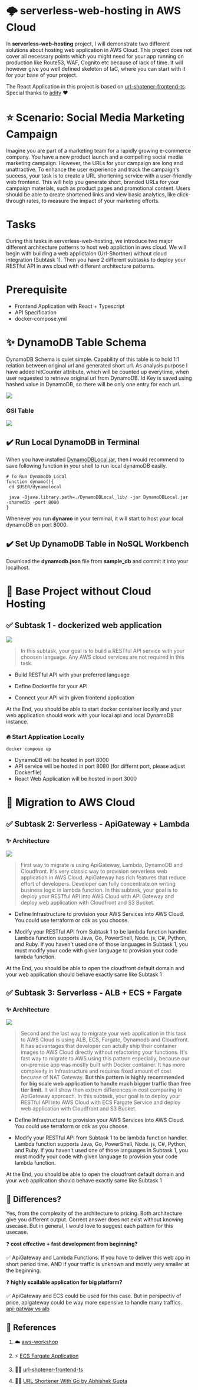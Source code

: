 # 🌩️ serverless-web-hosting in AWS Cloud

In **serverless-web-hosting** project, I will demonstrate two different solutions about hosting web application in AWS Cloud. This project does not cover all necessary points which you might need for your app running on production like Route53, WAF, Cognito etc because of lack of time. It will however give you well defined skeleton of IaC, where you can start with it for your base of your project.

The React Application in this project is based on [url-shotener-frontend-ts](https://github.com/aditya-singh9/url-shotener-frontend-ts). Special thanks to [adity](https://www.adityasingh.tech/) ❤️

# ⭐️ Scenario: Social Media Marketing Campaign

Imagine you are part of a marketing team for a rapidly growing e-commerce company. You have a new product launch and a compelling social media marketing campaign. However, the URLs for your campaign are long and unattractive. To enhance the user experience and track the campaign's success, your task is to create a URL shortening service with a user-friendly web frontend. This will help you generate short, branded URLs for your campaign materials, such as product pages and promotional content. Users should be able to create shortened links and view basic analytics, like click-through rates, to measure the impact of your marketing efforts.

# Tasks

During this tasks in serverless-web-hosting, we introduce two major different architecture patterns to host web appliction in aws cloud. We will begin with building a web applictaion (Url-Shortner) without cloud integration (Subtask 1). Then you have 2 different subtasks to deploy your RESTful API in aws cloud with different architecture patterns.

# Prerequisite

- Frontend Application with React + Typescript
- API Specification
- docker-compose.yml

# ✨ DynamoDB Table Schema

DynamoDB Schema is quiet simple. Capability of this table is to hold 1:1 relation between original url and generated short url. As analysis purpose I have added hitCounter attribute, which will be counted up everytime, when user requested to retrieve original url from DynamoDB. Id Key is saved using hashed value in DynamoDB, so there will be only one entry for each url.

![](./docs/img/UrlConverter_Table.png)

### GSI Table

![](./docs/img/UrlConverter_GSI_Entities.png)

## ✔️ Run Local DynamoDB in Terminal

When you have installed [DynamoDBLocal.jar](https://docs.aws.amazon.com/amazondynamodb/latest/developerguide/DynamoDBLocal.DownloadingAndRunning.html), then I would recommend to save following function in your shell to run local dynamoDB easily.

```
# To Run DynamoDb Local
function dynamo(){
 cd $USER/dynamolocal

 java -Djava.library.path=./DynamoDBLocal_lib/ -jar DynamoDBLocal.jar -sharedDb -port 8000
}
```

Whenever you run **dynamo** in your terminal, it will start to host your local dynamoDB on port 8000.

## ✔️ Set Up DynamoDB Table in NoSQL Workbench

Download the **dynamodb.json** file from **sample_db** and commit it into your localhost.

# 🚀 Base Project without Cloud Hosting

## ✅ Subtask 1 - dockerized web application

![](./docs/img/docker-url-shortener.png)

> In this subtask, your goal is to build a RESTful API service with your choosen language. Any AWS cloud services are not required in this task.

- Build RESTful API with your preferred language

- Define Dockerfile for your API

- Connect your API with given frontend application

At the End, you should be able to start docker container locally and your web application should work with your local api and local DynamoDB instance.

### 🔥 Start Application Locally

```
docker compose up
```

- DynamoDB will be hosted in port 8000
- API service will be hosted in port 8080 (for differnt port, please adjust Dockerfile)
- React Web Application will be hosted in port 3000

# 🚀 Migration to AWS Cloud

## ✅ Subtask 2: Serverless - ApiGateway + Lambda

### ✨ Architecture

![](./docs/img/apigw-url-shortener.png)

> First way to migrate is using ApiGateway, Lambda, DynamoDB and Cloudfront. It's very classic way to provision serverless web application in AWS Cloud. ApiGateway has rich features that reduce effort of developers. Developer can fully concentrate on writing business logic in lambda function. In this subtask, your goal is to deploy your RESTful API into AWS Cloud with API Gateway and deploy web application with Cloudfront and S3 Bucket.

- Define Infrastructure to provision your AWS Services into AWS Cloud. You could use terraform or cdk as you choose.

- Modify your RESTful API from Subtask 1 to be lambda function handler. Lambda function supports Java, Go, PowerShell, Node. js, C#, Python, and Ruby. If you haven't used one of those languages in Subtask 1, you must modify your code with given language to provision your code lambda function.

At the End, you should be able to open the cloudfront default domain and your web application should behave exactly same like Subtask 1

## ✅ Subtask 3: Serverless - ALB + ECS + Fargate

### ✨ Architecture

![](./docs/img/ecs-url-shortener.png)

> Second and the last way to migrate your web application in this task to AWS Cloud is using ALB, ECS, Fargate, Dynamodb and Cloudfront. It has advantages that developer can actully ship their container images to AWS Cloud directly without refactoring your functions. It's fast way to migrate to AWS using this pattern especially, because our on-premise app was mostly built with Docker container. It has more complexity in Infrastructure and requires fixed amount of cost becuase of NAT Gateway. **But this pattern is highly recommended for big scale web application to handle much bigger traffic than free tier limit.** It will show then extrem differences in cost comparing to ApiGateway approach. In this subtask, your goal is to deploy your RESTful API into AWS Cloud with ECS Fargate Service and deploy web application with Cloudfront and S3 Bucket.

- Define Infrastructure to provision your AWS Services into AWS Cloud. You could use terraform or cdk as you choose.

- Modify your RESTful API from Subtask 1 to be lambda function handler. Lambda function supports Java, Go, PowerShell, Node. js, C#, Python, and Ruby. If you haven't used one of those languages in Subtask 1, you must modify your code with given language to provision your code lambda function.

At the End, you should be able to open the cloudfront default domain and your web application should behave exactly same like Subtask 1

## 🤔 Differences?

Yes, from the complexity of the architecture to pricing. Both architecture give you different output. Correct answer does not exist without knowing usecase. But in general, I would love to suggest each pattern for this usecase.

❓ **cost effective + fast development from beginning?**

✅ ApiGateway and Lambda Functions. If you have to deliver this web app in short period time. AND if your traffic is unknown and mostly very smaller at the beginning.

❓ **highly scailable application for big platform?**

✅ ApiGateway and ECS could be used for this case. But in perspectiv of price, apigateway could be way more expensive to handle many traffics. [api-gatway vs alb](https://serverless-training.com/articles/save-money-by-replacing-api-gateway-with-application-load-balancer/)

## 👀 References

1. ☁️ [aws-workshop](https://containers-cdk-react-amplify.ws.kabits.com/)

2. ⚡ [ECS Fargate Application](https://exanubes.com/blog/ecs-fargate-deployment)

3. 🐱‍💻 [url-shotener-frontend-ts](https://github.com/aditya-singh9/url-shotener-frontend-ts)

4. 🐱‍💻 [URL Shortener With Go by Abhishek Gupta](https://betterprogramming.pub/build-a-serverless-url-shortener-with-go-ca198cb4d627)
